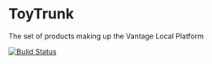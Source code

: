 ToyTrunk
========

The set of products making up the Vantage Local Platform

[![Build Status](https://semaphoreapp.com/api/v1/projects/be9a3d9d-9d70-4fca-9cf7-a8d2bd2869d1/266761/badge.png)](https://semaphoreapp.com/apkostka/toytrunk)